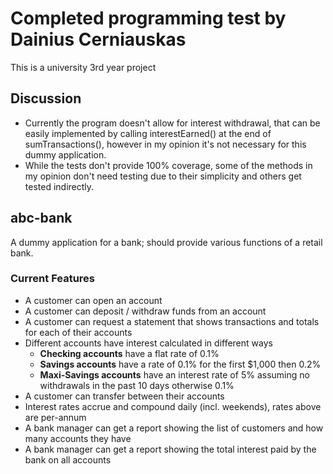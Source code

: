 Completed programming test by Dainius Cerniauskas
========
This is a university 3rd year project

Discussion
--------

* Currently the program doesn't allow for interest withdrawal, that can be easily implemented by calling interestEarned() at the end of sumTransactions(), however in my opinion it's not necessary for this dummy application.
* While the tests don't provide 100% coverage, some of the methods in my opinion don't need testing due to their simplicity and others get tested indirectly.

abc-bank
--------

A dummy application for a bank; should provide various functions of a retail bank.

### Current Features

* A customer can open an account
* A customer can deposit / withdraw funds from an account
* A customer can request a statement that shows transactions and totals for each of their accounts
* Different accounts have interest calculated in different ways
  * **Checking accounts** have a flat rate of 0.1%
  * **Savings accounts** have a rate of 0.1% for the first $1,000 then 0.2%
  * **Maxi-Savings accounts** have an interest rate of 5% assuming no withdrawals in the past 10 days otherwise 0.1%
* A customer can transfer between their accounts
* Interest rates accrue and compound daily (incl. weekends), rates above are per-annum
* A bank manager can get a report showing the list of customers and how many accounts they have
* A bank manager can get a report showing the total interest paid by the bank on all accounts

